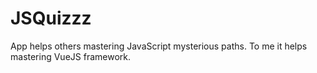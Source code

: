 # JSQuizzz
App helps others mastering JavaScript mysterious paths. To me it helps mastering VueJS framework.
